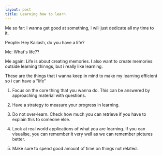 ```yaml
---
layout: post
title: Learning how to learn
---
```


Me so far: I wanna get good at something, I will just dedicate all my time to it.

People: Hey Kailash, do you have a life?

Me: What's life??

Me again: Life is about creating memories. I also want to create
memories outside learning thinngs, but i really like learning.

These are the things that i wanna keep in mind to make my learning efficient so i can have a "life"

1. Focus on the core thing that you wanna do.
This can be answered by approaching material with questions.

2. Have a strategy to measure your progress in learning.

3. Do not over-learn.
Check how much you can retrieve if you have to explain this
to someone else.

4. Look at real world applications of what you are learning.
If you can visualise, you can remember it very well
as we can remember pictures better.

5. Make sure to spend good amount of time on things not related.
